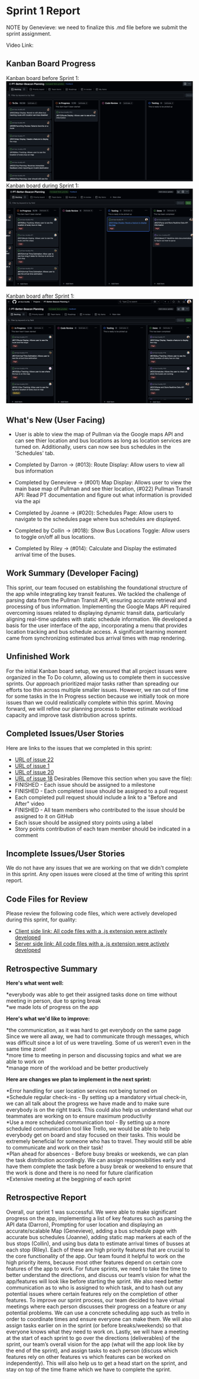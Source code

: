 # Sprint 1 Report
NOTE by Genevieve: we need to finalize this .md file before we submit the sprint assignment.

Video Link:
## Kanban Board Progress
Kanban board before Sprint 1:
![Kanban Board Before/Early in Sprint](sprintReport1Images/before.png)
Kanban board during Sprint 1:
![Kanban Board During/Mid Sprint](sprintReport1Images/middleofsprint.png)

Kanban board after Sprint 1:
![Kanban Board After Sprint](sprintReport1Images/afterSprint.png)

## What's New (User Facing)
* User is able to view the map of Pullman via the Google maps API and can see thier location and bus locations as long as location services are turned on. Additionally, users can now see bus schedules in the 'Schedules' tab.

* Completed by Darron -> (#013): Route Display: Allow users to view all bus information
* Completed by Genevieve -> (#001) Map Display: Allows user to view the main base map of Pullman and see thier location, (#022) Pullman Transit API: Read PT documentation and figure out what information is provided via the api
* Completed by Joanne -> (#020): Schedules Page: Allow users to navigate to the schedules page where bus schedules are displayed.
* Completed by Collin -> (#018): Show Bus Locations Toggle: Allow users to toggle on/off all bus locations.
* Completed by Riley -> (#014): Calculate and Display the estimated arrival time of the buses.

## Work Summary (Developer Facing)
This sprint, our team focused on establishing the foundational structure of the app while integrating key transit features. We tackled the challenge of parsing data from the Pullman Transit API, ensuring accurate retrieval and processing of bus information. Implementing the Google Maps API required overcoming issues related to displaying dynamic transit data, particularly aligning real-time updates with static schedule information. We developed a basis for the user interface of the app, incorporating a menu that provides location tracking and bus schedule access. A significant learning moment came from synchronizing estimated bus arrival times with map rendering.

## Unfinished Work
For the initial Kanban board setup, we ensured that all project issues were organized in the To Do column, allowing us to complete them in successive sprints. Our approach prioritized major tasks rather than spreading our efforts too thin across multiple smaller issues. However, we ran out of time for some tasks in the In Progress section because we initially took on more issues than we could realistically complete within this sprint. Moving forward, we will refine our planning process to better estimate workload capacity and improve task distribution across sprints.

## Completed Issues/User Stories
Here are links to the issues that we completed in this sprint:
* [URL of issue 22](https://github.com/darronese/pt-bus-buddy/issues/22)
* [URL of issue 1](https://github.com/darronese/pt-bus-buddy/issues/1)
* [URL of issue 20](https://github.com/pt-bus-buddy/pt-bus-buddy/issues/20)
* [URL of issue 18](https://github.com/pt-bus-buddy/pt-bus-buddy/issues/18)
Desirables (Remove this section when you save the file):
* FINISHED - Each issue should be assigned to a milestone
* FINISHED - Each completed issue should be assigned to a pull request
* Each completed pull request should include a link to a "Before and After" video
* FINISHED - All team members who contributed to the issue should be assigned to it on
GitHub
* Each issue should be assigned story points using a label
* Story points contribution of each team member should be indicated in a comment
  
## Incomplete Issues/User Stories
We do not have any issues that we are working on that we didn't complete in this sprint. Any open issues were closed at the time of writing this sprint report.

## Code Files for Review
Please review the following code files, which were actively developed during this
sprint, for quality:
* [Client side link: All code files with a .js extension were actively developed](https://github.com/pt-bus-buddy/pt-bus-buddy/tree/main/client)
* [Server side link: All code files with a .js extension were actively developed](https://github.com/pt-bus-buddy/pt-bus-buddy/tree/main/server)
  
## Retrospective Summary
**Here's what went well:**

*everybody was able to get their assigned tasks done on time without meeting in person, due to spring break  
*we made lots of progress on the app

**Here's what we'd like to improve:**

*the communication, as it was hard to get everybody on the same page Since we were all away, we had to communicate through messages, which was difficult since a lot of us were traveling. Some of us weren’t even in the same time zone!  
*more time to meeting in person and discussing topics and what we are able to work on  
*manage more of the workload and be better productively

**Here are changes we plan to implement in the next sprint:**

*Error handling for user location services not being turned on  
*Schedule regular check-ins - By setting up a mandatory virtual check-in, we can all talk about the progress we have made and to make sure everybody is on the right track. This could also help us understand what our teammates are working on to ensure maximum productivity  
*Use a more scheduled communication tool - By setting up a more scheduled communication tool like Trello, we would be able to help everybody get on board and stay focused on their tasks. This would be extremely beneficial for someone who has to travel. They would still be able to communicate and work on their task!  
*Plan ahead for absences - Before busy breaks or weekends, we can plan the task distribution accordingly. We can assign responsibilities early and have them complete the task before a busy break or weekend to ensure that the work is done and there is no need for future clarification  
*Extensive meeting at the beggining of each sprint

  ## Retrospective Report
  Overall, our sprint 1 was successful. We were able to make significant progress on the app, implementing  a list of key features such as parsing the API data (Darron), Prompting for user location and displaying an accurate/scalable Map (Genevieve), adding a bus schedule page with accurate bus schedules (Joanne), adding static map markers at each of the bus stops (Collin), and using bus data to estimate arrival times of busses at each stop (Riley). Each of these are high priority features that are crucial to the core functionality of the app. Our team found it helpful to work on the high priority items, because most other features depend on certain core features of the app to work. For future sprints, we need to take the time to better understand the directions, and discuss our team’s vision for what the app/features will look like before starting the sprint. We also need better communication as to who is assigned to which task, and to hash out any potential issues where certain features rely on the completion of other features. To improve our sprint process, our team decided to have virtual meetings where each person discusses their progress on a feature or any potential problems. We can use a concrete scheduling app such as trello in order to coordinate times and ensure everyone can make them. We will also assign tasks earlier on in the sprint (or before breaks/weekends) so that everyone knows what they need to work on. Lastly, we will have a meeting at the start of each sprint to go over the directions (deliverables) of the sprint, our team’s overall vision for the app (what will the app look like by the end of the sprint), and assign tasks to each person (discuss which features rely on other features vs which features can be worked on independently). This will also help us to get a head start on the sprint, and stay on top of the time frame which we have to complete the sprint.
